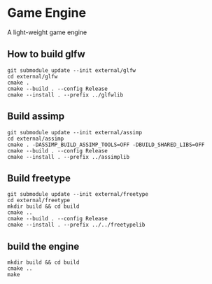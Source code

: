 # Game Engine
A light-weight game engine

## How to build glfw
```
git submodule update --init external/glfw
cd external/glfw
cmake .
cmake --build . --config Release
cmake --install . --prefix ../glfwlib
```

## Build assimp
```
git submodule update --init external/assimp
cd external/assimp
cmake . -DASSIMP_BUILD_ASSIMP_TOOLS=OFF -DBUILD_SHARED_LIBS=OFF
cmake --build . --config Release
cmake --install . --prefix ../assimplib
```

## Build freetype
```
git submodule update --init external/freetype
cd external/freetype
mkdir build && cd build
cmake .. 
cmake --build . --config Release
cmake --install . --prefix ../../freetypelib
```

## build the engine
```
mkdir build && cd build
cmake ..
make
```